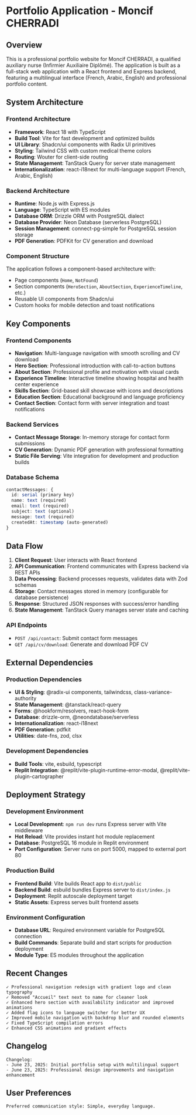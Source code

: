 # Portfolio Application - Moncif CHERRADI

## Overview

This is a professional portfolio website for Moncif CHERRADI, a qualified auxiliary nurse (Infirmier Auxiliaire Diplômé). The application is built as a full-stack web application with a React frontend and Express backend, featuring a multilingual interface (French, Arabic, English) and professional portfolio content.

## System Architecture

### Frontend Architecture
- **Framework**: React 18 with TypeScript
- **Build Tool**: Vite for fast development and optimized builds
- **UI Library**: Shadcn/ui components with Radix UI primitives
- **Styling**: Tailwind CSS with custom medical theme colors
- **Routing**: Wouter for client-side routing
- **State Management**: TanStack Query for server state management
- **Internationalization**: react-i18next for multi-language support (French, Arabic, English)

### Backend Architecture
- **Runtime**: Node.js with Express.js
- **Language**: TypeScript with ES modules
- **Database ORM**: Drizzle ORM with PostgreSQL dialect
- **Database Provider**: Neon Database (serverless PostgreSQL)
- **Session Management**: connect-pg-simple for PostgreSQL session storage
- **PDF Generation**: PDFKit for CV generation and download

### Component Structure
The application follows a component-based architecture with:
- Page components (`Home`, `NotFound`)
- Section components (`HeroSection`, `AboutSection`, `ExperienceTimeline`, etc.)
- Reusable UI components from Shadcn/ui
- Custom hooks for mobile detection and toast notifications

## Key Components

### Frontend Components
- **Navigation**: Multi-language navigation with smooth scrolling and CV download
- **Hero Section**: Professional introduction with call-to-action buttons
- **About Section**: Professional profile and motivation with visual cards
- **Experience Timeline**: Interactive timeline showing hospital and health center experience
- **Skills Section**: Grid-based skill showcase with icons and descriptions
- **Education Section**: Educational background and language proficiency
- **Contact Section**: Contact form with server integration and toast notifications

### Backend Services
- **Contact Message Storage**: In-memory storage for contact form submissions
- **CV Generation**: Dynamic PDF generation with professional formatting
- **Static File Serving**: Vite integration for development and production builds

### Database Schema
```typescript
contactMessages: {
  id: serial (primary key)
  name: text (required)
  email: text (required)
  subject: text (optional)
  message: text (required)
  createdAt: timestamp (auto-generated)
}
```

## Data Flow

1. **Client Request**: User interacts with React frontend
2. **API Communication**: Frontend communicates with Express backend via REST APIs
3. **Data Processing**: Backend processes requests, validates data with Zod schemas
4. **Storage**: Contact messages stored in memory (configurable for database persistence)
5. **Response**: Structured JSON responses with success/error handling
6. **State Management**: TanStack Query manages server state and caching

### API Endpoints
- `POST /api/contact`: Submit contact form messages
- `GET /api/cv/download`: Generate and download PDF CV

## External Dependencies

### Production Dependencies
- **UI & Styling**: @radix-ui components, tailwindcss, class-variance-authority
- **State Management**: @tanstack/react-query
- **Forms**: @hookform/resolvers, react-hook-form
- **Database**: drizzle-orm, @neondatabase/serverless
- **Internationalization**: react-i18next
- **PDF Generation**: pdfkit
- **Utilities**: date-fns, zod, clsx

### Development Dependencies
- **Build Tools**: vite, esbuild, typescript
- **Replit Integration**: @replit/vite-plugin-runtime-error-modal, @replit/vite-plugin-cartographer

## Deployment Strategy

### Development Environment
- **Local Development**: `npm run dev` runs Express server with Vite middleware
- **Hot Reload**: Vite provides instant hot module replacement
- **Database**: PostgreSQL 16 module in Replit environment
- **Port Configuration**: Server runs on port 5000, mapped to external port 80

### Production Build
- **Frontend Build**: Vite builds React app to `dist/public`
- **Backend Build**: esbuild bundles Express server to `dist/index.js`
- **Deployment**: Replit autoscale deployment target
- **Static Assets**: Express serves built frontend assets

### Environment Configuration
- **Database URL**: Required environment variable for PostgreSQL connection
- **Build Commands**: Separate build and start scripts for production deployment
- **Module Type**: ES modules throughout the application

## Recent Changes

```
✓ Professional navigation redesign with gradient logo and clean typography
✓ Removed "Accueil" text next to name for cleaner look
✓ Enhanced hero section with availability indicator and improved animations
✓ Added flag icons to language switcher for better UX
✓ Improved mobile navigation with backdrop blur and rounded elements
✓ Fixed TypeScript compilation errors
✓ Enhanced CSS animations and gradient effects
```

## Changelog

```
Changelog:
- June 23, 2025: Initial portfolio setup with multilingual support
- June 23, 2025: Professional design improvements and navigation enhancement
```

## User Preferences

```
Preferred communication style: Simple, everyday language.
```